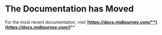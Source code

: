 # The Documentation has Moved

For the most recent documentation, visit [**https://docs.midjourney.com/**](https://docs.midjourney.com/)****
